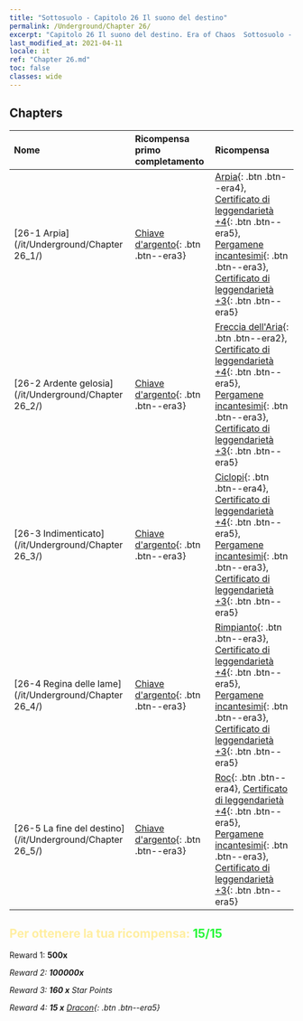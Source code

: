 ```yaml
---
title: "Sottosuolo - Capitolo 26 Il suono del destino"
permalink: /Underground/Chapter 26/
excerpt: "Capitolo 26 Il suono del destino. Era of Chaos  Sottosuolo - Capitolo 26. Il suono del destino"
last_modified_at: 2021-04-11
locale: it
ref: "Chapter 26.md"
toc: false
classes: wide
---
```


## Chapters

  | Nome |  Ricompensa primo completamento | Ricompensa |
  |:------------|:------------|:------------| 
  | [26-1 Arpia](/it/Underground/Chapter 26_1/) | [Chiave d'argento](/it/Items/con_693/){: .btn .btn--era3} | [Arpia](/it/Items/unt_245/){: .btn .btn--era4}, [Certificato di leggendarietà +4](/it/Items/mat_95/){: .btn .btn--era5}, [Pergamene incantesimi](/it/Items/con_694/){: .btn .btn--era3}, [Certificato di leggendarietà +3](/it/Items/mat_88/){: .btn .btn--era5} |
  | [26-2 Ardente gelosia](/it/Underground/Chapter 26_2/) | [Chiave d'argento](/it/Items/con_693/){: .btn .btn--era3} | [Freccia dell'Aria](/it/Items/her_449/){: .btn .btn--era2}, [Certificato di leggendarietà +4](/it/Items/mat_95/){: .btn .btn--era5}, [Pergamene incantesimi](/it/Items/con_694/){: .btn .btn--era3}, [Certificato di leggendarietà +3](/it/Items/mat_88/){: .btn .btn--era5} |
  | [26-3 Indimenticato](/it/Underground/Chapter 26_3/) | [Chiave d'argento](/it/Items/con_693/){: .btn .btn--era3} | [Ciclopi](/it/Items/unt_222/){: .btn .btn--era4}, [Certificato di leggendarietà +4](/it/Items/mat_95/){: .btn .btn--era5}, [Pergamene incantesimi](/it/Items/con_694/){: .btn .btn--era3}, [Certificato di leggendarietà +3](/it/Items/mat_88/){: .btn .btn--era5} |
  | [26-4 Regina delle lame](/it/Underground/Chapter 26_4/) | [Chiave d'argento](/it/Items/con_693/){: .btn .btn--era3} | [Rimpianto](/it/Items/her_458/){: .btn .btn--era3}, [Certificato di leggendarietà +4](/it/Items/mat_95/){: .btn .btn--era5}, [Pergamene incantesimi](/it/Items/con_694/){: .btn .btn--era3}, [Certificato di leggendarietà +3](/it/Items/mat_88/){: .btn .btn--era5} |
  | [26-5 La fine del destino](/it/Underground/Chapter 26_5/) | [Chiave d'argento](/it/Items/con_693/){: .btn .btn--era3} | [Roc](/it/Items/unt_221/){: .btn .btn--era4}, [Certificato di leggendarietà +4](/it/Items/mat_95/){: .btn .btn--era5}, [Pergamene incantesimi](/it/Items/con_694/){: .btn .btn--era3}, [Certificato di leggendarietà +3](/it/Items/mat_88/){: .btn .btn--era5} |


## <span style="color: #ffeea0">Per ottenere la tua ricompensa: </span><span style="color: #27f73a">15/15</span>

 Reward 1:  **500x** <i class="fas fa-gem"/>

 Reward 2:  **100000x** <i class="fas fa-coins"/>

 Reward 3: **160 x** Star Points

 Reward 4: **15 x** [Dracon](/it/Items/her_387/){: .btn .btn--era5}

